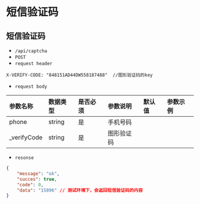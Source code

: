 # 短信验证码
## 短信验证码
- `/api/captcha`
- `POST`
- `request header`
```
X-VERIFY-CODE: "848151AD44DW558187488"  //图形验证码的key
```
- `request body`

| 参数名称 | 数据类型 | 是否必须 |参数说明|默认值|参数示例|
| :-----| :---- | :---- | :---- | :---- | :---- |
| phone | string | 是 | 手机号码|||
| _verifyCode | string | 是 | 图形验证码|||

- `resonse`
```json
{
    "message": "ok",
    "succes": true,
    "code": 0,
    "data": "15896" // 测试环境下，会返回短信验证码的内容
}
```